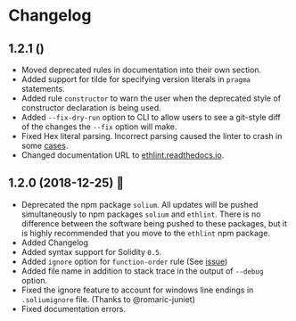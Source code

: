 # Changelog

## 1.2.1 ()
- Moved deprecated rules in documentation into their own section.
- Added support for tilde for specifying version literals in `pragma` statements.
- Added rule `constructor` to warn the user when the deprecated style of constructor declaration is being used.
- Added `--fix-dry-run` option to CLI to allow users to see a git-style diff of the changes the `--fix` option will make.
- Fixed Hex literal parsing. Incorrect parsing caused the linter to crash in some [cases](https://github.com/duaraghav8/Ethlint/issues/232).
- Changed documentation URL to [ethlint.readthedocs.io](https://ethlint.readthedocs.io).

## 1.2.0 (2018-12-25) :santa:
- Deprecated the npm package `solium`. All updates will be pushed simultaneously to npm packages `solium` and `ethlint`. There is no difference between the software being pushed to these packages, but it is highly recommended that you move to the `ethlint` npm package.
- Added Changelog
- Added syntax support for Solidity `0.5`.
- Added `ignore` option for `function-order` rule (See [issue](https://github.com/duaraghav8/Ethlint/issues/235))
- Added file name in addition to stack trace in the output of `--debug` option.
- Fixed the ignore feature to account for windows line endings in `.soliumignore` file. (Thanks to @romaric-juniet)
- Fixed documentation errors.
